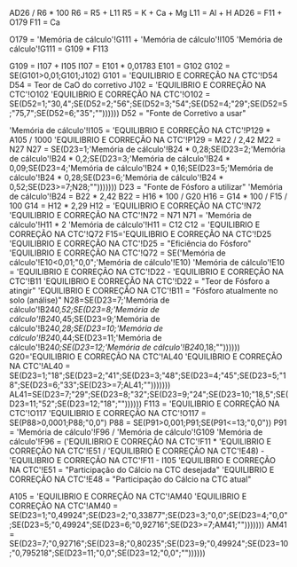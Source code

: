 AD26 / R6 * 100
R6 = R5 + L11
R5 = K + Ca + Mg
L11 = Al + H
AD26 = F11 + O179
F11 = Ca

O179 = 'Memória de cálculo'!G111 + 'Memória de cálculo'!I105
'Memória de cálculo'!G111 = G109 * F113

G109 = I107 + I105
I107 = E101 * 0,01783
E101 = G102
G102 = SE(G101>0,01;G101;J102)
G101 = 'EQUILIBRIO E CORREÇÃO NA CTC'!D54
D54 = Teor de CaO do corretivo
J102 = 'EQUILIBRIO E CORREÇÃO NA CTC'!O102
'EQUILIBRIO E CORREÇÃO NA CTC'!O102 = SE(D52=1;"30,4";SE(D52=2;"56";SE(D52=3;"54";SE(D52=4;"29";SE(D52=5;"75,7";SE(D52=6;"35";""))))))
D52 = "Fonte de Corretivo a usar"

'Memória de cálculo'!I105 = 'EQUILIBRIO E CORREÇÃO NA CTC'!P129 * A105 / 1000
'EQUILIBRIO E CORREÇÃO NA CTC'!P129 = M22 / 2,42
M22 = N27
N27 = SE(D23=1;'Memória de cálculo'!B24 * 0,28;SE(D23=2;'Memória de cálculo'!B24 * 0,2;SE(D23=3;'Memória de cálculo'!B24 * 0,09;SE(D23=4;'Memória de cálculo'!B24 * 0,16;SE(D23=5;'Memória de cálculo'!B24 * 0,28;SE(D23=6;'Memória de cálculo'!B24 * 0,52;SE(D23>=7;N28;"")))))))
D23 = "Fonte de Fósforo a utilizar"
'Memória de cálculo'!B24 = B22 * 2,42
B22 = H16 * 100 / G20
H16 = G14 * 100 / F15 / 100
G14 = H12 * 2,29
H12 = 'EQUILIBRIO E CORREÇÃO NA CTC'!N72
'EQUILIBRIO E CORREÇÃO NA CTC'!N72 = N71
N71 = 'Memória de cálculo'!H11 * 2
'Memória de cálculo'!H11 = C12
C12 = 'EQUILIBRIO E CORREÇÃO NA CTC'!Q72
F15='EQUILIBRIO E CORREÇÃO NA CTC'!D25
'EQUILIBRIO E CORREÇÃO NA CTC'!D25 = "Eficiência do Fósforo"
'EQUILIBRIO E CORREÇÃO NA CTC'!Q72 = SE('Memória de cálculo'!E10<0,01;"0,0";'Memória de cálculo'!E10)
'Memória de cálculo'!E10 = 'EQUILIBRIO E CORREÇÃO NA CTC'!D22 - 'EQUILIBRIO E CORREÇÃO NA CTC'!B11
'EQUILIBRIO E CORREÇÃO NA CTC'!D22 = "Teor de Fósforo a atingir"
'EQUILIBRIO E CORREÇÃO NA CTC'!B11 = "Fósforo atualmente no solo (análise)"
N28=SE(D23=7;'Memória de cálculo'!B24*0,52;SE(D23=8;'Memória de cálculo'!B24*0,45;SE(D23=9;'Memória de cálculo'!B24*0,28;SE(D23=10;'Memória de cálculo'!B24*0,44;SE(D23=11;'Memória de cálculo'!B24*0;SE(D23=12;'Memória de cálculo'!B24*0,18;""))))))
G20='EQUILIBRIO E CORREÇÃO NA CTC'!AL40
'EQUILIBRIO E CORREÇÃO NA CTC'!AL40 = SE(D23=1;"18";SE(D23=2;"41";SE(D23=3;"48";SE(D23=4;"45";SE(D23=5;"18";SE(D23=6;"33";SE(D23>=7;AL41;"")))))))
AL41=SE(D23=7;"29";SE(D23=8;"32";SE(D23=9;"24";SE(D23=10;"18,5";SE(D23=11;"52";SE(D23=12;"18";""))))))
F113 = 'EQUILIBRIO E CORREÇÃO NA CTC'!O117
'EQUILIBRIO E CORREÇÃO NA CTC'!O117 = SE(P88>0,0001;P88;"0,0")
P88 = SE(P91>0,001;P91;SE(P91<=13;"0,0"))
P91 = 'Memória de cálculo'!F96 / 'Memória de cálculo'!G109
'Memória de cálculo'!F96 = ('EQUILIBRIO E CORREÇÃO NA CTC'!F11 * 'EQUILIBRIO E CORREÇÃO NA CTC'!E51 / 'EQUILIBRIO E CORREÇÃO NA CTC'!E48) - 'EQUILIBRIO E CORREÇÃO NA CTC'!F11 - I105
'EQUILIBRIO E CORREÇÃO NA CTC'!E51 = "Participação do Cálcio na CTC desejada"
'EQUILIBRIO E CORREÇÃO NA CTC'!E48 = "Participação do Cálcio na CTC atual"

A105 = 'EQUILIBRIO E CORREÇÃO NA CTC'!AM40
'EQUILIBRIO E CORREÇÃO NA CTC'!AM40 = SE(D23=1;"0,49924";SE(D23=2;"0,33877";SE(D23=3;"0,0";SE(D23=4;"0,0";SE(D23=5;"0,49924";SE(D23=6;"0,92716";SE(D23>=7;AM41;"")))))))
AM41 = SE(D23=7;"0,92716";SE(D23=8;"0,80235";SE(D23=9;"0,49924";SE(D23=10;"0,795218";SE(D23=11;"0,0";SE(D23=12;"0,0";""))))))